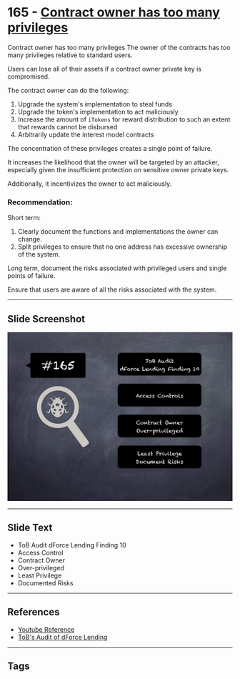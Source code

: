 
# 165 - [Contract owner has too many privileges](./Contract%20owner%20has%20too%20many%20privileges.md)

Contract owner has too many privileges The owner of the contracts has too many privileges relative to standard users. 

Users can lose all of their assets if a contract owner private key is compromised. 

The contract owner can do the following: 

1. Upgrade the system's implementation to steal funds
2. Upgrade the token's implementation to act maliciously
3. Increase the amount of `iTokens` for reward distribution to such an extent that rewards cannot be disbursed 
4. Arbitrarily update the interest model contracts 

The concentration of these privileges creates a single point of failure. 

It increases the likelihood that the owner will be targeted by an attacker, especially given the insufficient protection on sensitive owner private keys. 

Additionally, it incentivizes the owner to act maliciously.

### Recommendation:
Short term: 
1. Clearly document the functions and implementations the owner can change.
2. Split privileges to ensure that no one address has excessive ownership of the system. 

Long term, document the risks associated with privileged users and single points of failure. 

Ensure that users are aware of all the risks associated with the system.
___
## Slide Screenshot
![165.png](../../images/8.%20Audit%20Findings%20201/165.png)
___
## Slide Text
- ToB Audit dForce Lending Finding 10
- Access Control
- Contract Owner
- Over-privileged
- Least Privilege
- Documented Risks
___
## References
- [Youtube Reference](https://youtu.be/poxzr4-srn0?t=198)
- [ToB's Audit of dForce Lending](https://github.com/dforce-network/documents/blob/master/audit_report/Lending/dForceLending-Audit-Report-TrailofBits-Mar-2021.pdf)
___
## Tags
